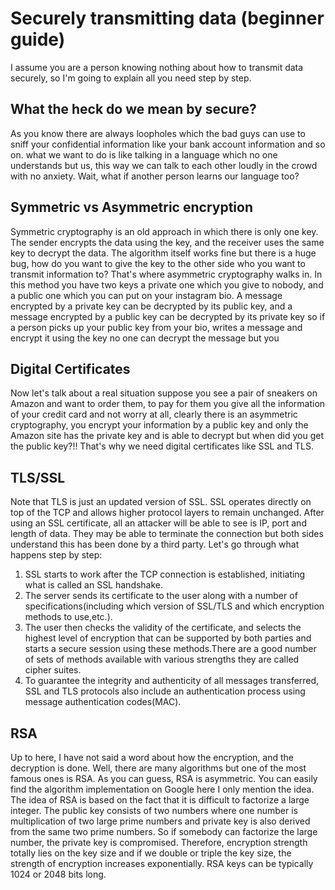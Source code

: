 # Securely transmitting data (beginner guide)
I assume you are a person knowing nothing about how to transmit data securely, so I'm going to explain all you need step 
by step.

## What the heck do we mean by secure?
As you know there are always loopholes which the bad guys can use to sniff your confidential information like your bank 
account information and so on. what we want to do is like talking in a language which no one understands but us, this 
way we can talk to each other loudly in the crowd with no anxiety. Wait, what if another person learns our language too?

## Symmetric vs Asymmetric encryption
Symmetric cryptography is an old approach in which there is only one key. The sender encrypts the data using the key, and 
the receiver uses the same key to decrypt the data. The algorithm itself works fine but there is a huge bug, how do you 
want to give the key to the other side who you want to transmit information to? That's where asymmetric cryptography walks
in. In this method you have two keys a private one which you give to nobody, and a public one which you can put on your
instagram bio. A message encrypted by a private key can be decrypted by its public key, and a message encrypted by a 
public key can be decrypted by its private key so if a person picks up your public key from your bio, writes a message and
encrypt it using the key no one can decrypt the message but you

## Digital Certificates
Now let's talk about a real situation suppose you see a pair of sneakers on Amazon and want to order them, to pay for them
you give all the information of your credit card and not worry at all, clearly there is an asymmetric cryptography, you 
encrypt your information by a public key and only the Amazon site has the private key and is able to decrypt but when did
you get the public key?!! That's why we need digital certificates like SSL and TLS. 

## TLS/SSL
Note that TLS is just an updated version of SSL. SSL operates directly on top of the TCP and allows higher protocol layers
to remain unchanged. After using an SSL certificate, all an attacker will be able to see is IP, port and length of data. 
They may be able to terminate the connection but both sides understand this has been done by a third party. Let's go through
what happens step by step:<br/>
1. SSL starts to work after the TCP connection is established, initiating what is called an SSL handshake.<br/>
2. The server sends its certificate to the user along with a number of specifications(including which version of SSL/TLS
   and which encryption methods to use,etc.).
3. The user then checks the validity of the certificate, and selects the highest level of encryption that can be supported 
by both parties and starts a secure session using these methods.There are a good number of sets of methods available with 
   various strengths they are called cipher suites.
4. To guarantee the integrity and authenticity of all messages transferred, SSL and TLS protocols also include an 
   authentication process using message authentication codes(MAC).
   
## RSA
Up to here, I have not said a word about how the encryption, and the decryption is done. Well, there are many algorithms 
but one of the most famous ones is RSA. As you can guess, RSA is asymmetric. You can easily find the algorithm 
implementation on Google here I only mention the idea. The idea of RSA is based on the fact that it is difficult to factorize 
a large integer. The public key consists of two numbers where one number is multiplication of two large prime numbers and 
private key is also derived from the same two prime numbers. So if somebody can factorize the large number, the private 
key is compromised. Therefore, encryption strength totally lies on the key size and if we double or triple the key size, 
the strength of encryption increases exponentially. RSA keys can be typically 1024 or 2048 bits long.


